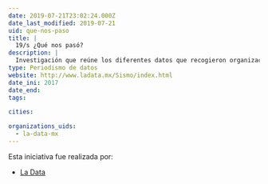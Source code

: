 ```yaml
---
date: 2019-07-21T23:02:24.000Z
date_last_modified: 2019-07-21
uid: que-nos-paso
title: |
  19/s ¿Qué nos pasó?
description: |
  Investigación que reúne los diferentes datos que recogieron organizaciones y autoridades locales para informar y apoyar a los ciudadanos mexicanos mexicanos después del terremoto sufrido el 19 de septiembre del 2017.
type: Periodismo de datos
website: http://www.ladata.mx/Sismo/index.html
date_ini: 2017
date_end: 
tags:

cities: 

organizations_uids:
  - la-data-mx
---
```


Esta iniciativa fue realizada por:

- [La Data](/organizaciones/la-data-mx)
